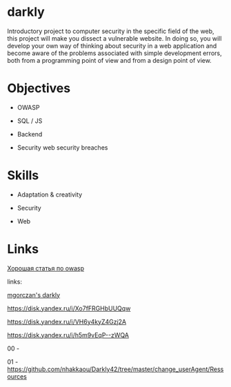 # darkly
Introductory project to computer security in the specific field of the web, this project will make you dissect a vulnerable website. In doing so, you will develop your own way of thinking about security in a web application and become aware of the problems associated with simple development errors, both from a programming point of view and from a design point of view.

#  Objectives

* OWASP

* SQL / JS

* Backend

* Security web security breaches


# Skills
* Adaptation & creativity

* Security

* Web


# Links

[Хорошая статья по owasp](https://habr.com/ru/company/simplepay/blog/258499/)

links:

[mgorczan's darkly](https://profile.intra.42.fr/users/mgorczan)

https://disk.yandex.ru/i/Xo7fFRGHbUUQqw

https://disk.yandex.ru/i/VH6y4kyZ4Gzj2A

https://disk.yandex.ru/i/h5m9vEqP--zWQA


00 - 

01 - https://github.com/nhakkaou/Darkly42/tree/master/change_userAgent/Ressources